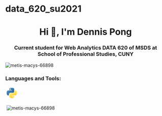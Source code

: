 # data_620_su2021
<h1 align="center">Hi 👋, I'm Dennis Pong</h1>
<h3 align="center">Current student for Web Analytics DATA 620 of MSDS at School of Professional Studies, CUNY</h3>

<p align="left"> <img src="https://komarev.com/ghpvc/?username=metis-macys-66898&label=Profile%20views&color=0e75b6&style=flat" alt="metis-macys-66898" /> </p>


<h3 align="left">Languages and Tools:</h3>
<p align="left"> <a href="https://www.python.org" target="_blank"> <img src="https://raw.githubusercontent.com/devicons/devicon/master/icons/python/python-original.svg" alt="python" width="40" height="40"/> </a> </p>

<p>&nbsp;<img align="center" src="https://github-readme-stats.vercel.app/api?username=metis-macys-66898&show_icons=true&locale=en" alt="metis-macys-66898" /></p>
